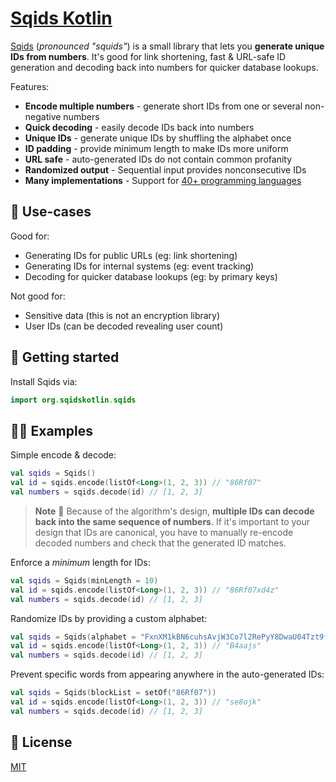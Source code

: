 # [Sqids Kotlin](https://sqids.org/kotlin)

[Sqids](https://sqids.org/kotlin) (*pronounced "squids"*) is a small library that lets you **generate unique IDs from numbers**. It's good for link shortening, fast & URL-safe ID generation and decoding back into numbers for quicker database lookups.

Features:

- **Encode multiple numbers** - generate short IDs from one or several non-negative numbers
- **Quick decoding** - easily decode IDs back into numbers
- **Unique IDs** - generate unique IDs by shuffling the alphabet once
- **ID padding** - provide minimum length to make IDs more uniform
- **URL safe** - auto-generated IDs do not contain common profanity
- **Randomized output** - Sequential input provides nonconsecutive IDs
- **Many implementations** - Support for [40+ programming languages](https://sqids.org/)

## 🧰 Use-cases

Good for:

- Generating IDs for public URLs (eg: link shortening)
- Generating IDs for internal systems (eg: event tracking)
- Decoding for quicker database lookups (eg: by primary keys)

Not good for:

- Sensitive data (this is not an encryption library)
- User IDs (can be decoded revealing user count)

## 🚀 Getting started

Install Sqids via:

```kotlin
import org.sqidskotlin.sqids
```

## 👩‍💻 Examples

Simple encode & decode:

```kotlin
val sqids = Sqids()
val id = sqids.encode(listOf<Long>(1, 2, 3)) // "86Rf07"
val numbers = sqids.decode(id) // [1, 2, 3]
```

> **Note**
> 🚧 Because of the algorithm's design, **multiple IDs can decode back into the same sequence of numbers**. If it's important to your design that IDs are canonical, you have to manually re-encode decoded numbers and check that the generated ID matches.

Enforce a *minimum* length for IDs:

```kotlin
val sqids = Sqids(minLength = 10)
val id = sqids.encode(listOf<Long>(1, 2, 3)) // "86Rf07xd4z"
val numbers = sqids.decode(id) // [1, 2, 3]
```

Randomize IDs by providing a custom alphabet:

```kotlin
val sqids = Sqids(alphabet = "FxnXM1kBN6cuhsAvjW3Co7l2RePyY8DwaU04Tzt9fHQrqSVKdpimLGIJOgb5ZE")
val id = sqids.encode(listOf<Long>(1, 2, 3)) // "B4aajs"
val numbers = sqids.decode(id) // [1, 2, 3]
```

Prevent specific words from appearing anywhere in the auto-generated IDs:

```kotlin
val sqids = Sqids(blockList = setOf("86Rf07"))
val id = sqids.encode(listOf<Long>(1, 2, 3)) // "se8ojk"
val numbers = sqids.decode(id) // [1, 2, 3]
```

## 📝 License

[MIT](LICENSE)
